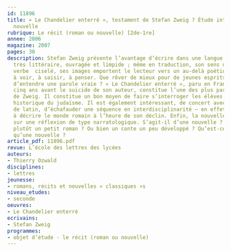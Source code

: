 ```yaml
---
id: 11896
title: « Le Chandelier enterré », testament de Stefan Zweig ? Étude intégrale d’une
  nouvelle
rubrique: Le récit (roman ou nouvelle) [2de-1re]
annee: 2006
magazine: 2007
pages: 30
description: Stefan Zweig présente l’avantage d’écrire dans une langue à la fois
  très littéraire, ouvragée et limpide ; même en traduction, son sens du rythme, son
  verbe  ciselé, ses images emportent le lecteur vers un au-delà poétique, lui donnent
  à voir, à saisir, à penser. Que rêver de mieux pour de jeunes esprits souvent avides
  d’entendre une parole vraie ? « Le Chandelier enterré », paru en France en 1937,
  cinq ans avant le suicide de son auteur, constitue l’une des plus parfaites réussites
  de Zweig. Il constitue un bon moyen de faire s’interroger les élèves sur la place
  historique du judaïsme. Il est également intéressant, de concert avec le professeur
  de latin, d’échafauder une séquence en interdisciplinarité – en effet, Zweig excelle
  à décrire le monde romain à l’heure de son déclin. Enfin, la nouvelle de Zweig débouche
  sur une réflexion de type narratologique. S’agit-il d’une nouvelle ? N’est-ce pas
  plutôt un petit roman ? Ou bien un conte un peu développé ? Qu’est-ce en réalité
  qu’une nouvelle ?
article_pdf: 11896.pdf
revue: L’école des lettres des lycées
auteurs:
- Thierry Ozwald
disciplines:
- lettres
jeunesse:
- romans, récits et nouvelles « classiques »s
niveau_etudes:
- seconde
oeuvres:
- Le Chandelier enterré
ecrivains:
- Stefan Zweig
programmes:
- objet d’étude - le récit (roman ou nouvelle)
---
```

